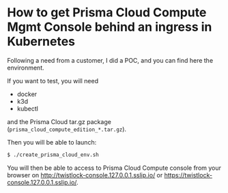 # How to get Prisma Cloud Compute Mgmt Console behind an ingress in Kubernetes
Following a need from a customer, I did a POC, and you can find here the environment.

If you want to test, you will need
- docker
- k3d
- kubectl

and the Prisma Cloud tar.gz package (```prisma_cloud_compute_edition_*.tar.gz```).

Then you will be able to launch:
```bash
$ ./create_prisma_cloud_env.sh
```

You will then be able to access to Prisma Cloud Compute console from your browser on http://twistlock-console.127.0.0.1.sslip.io/ or https://twistlock-console.127.0.0.1.sslip.io/.
